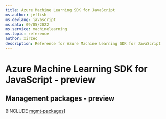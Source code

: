 ```yaml
---
title: Azure Machine Learning SDK for JavaScript
ms.author: jeffish
ms.devlang: javascript
ms.data: 09/05/2022
ms.service: machinelearning
ms.topic: reference
author: xirzec
description: Reference for Azure Machine Learning SDK for JavaScript
---
```

# Azure Machine Learning SDK for JavaScript - preview

## Management packages - preview
[!INCLUDE [mgmt-packages](machine-learning-mgmt-index.md)]